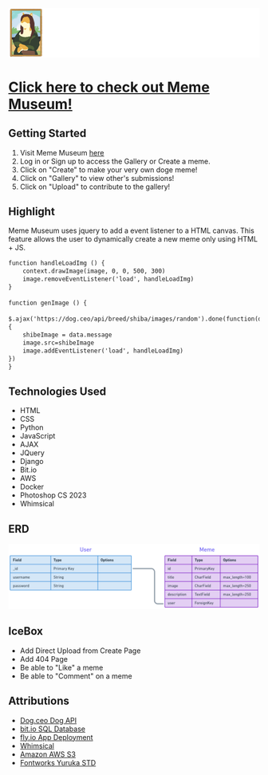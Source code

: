 ![Meme Museum Banner](./main_app/static/images/mememuseum-bannerWHITE.png)

# [Click here to check out Meme Museum!](https://meme-museum.fly.dev/)

## Getting Started
1. Visit Meme Museum [here](https://meme-museum.fly.dev/)
2. Log in or Sign up to access the Gallery or Create a meme.
3. Click on "Create" to make your very own doge meme!
4. Click on "Gallery" to view other's submissions!
5. Click on "Upload" to contribute to the gallery!

## Highlight
<p>Meme Museum uses jquery to add a event listener to a HTML canvas. This feature allows the user to dynamically create a new meme only using HTML + JS.</p>

```
function handleLoadImg () {
    context.drawImage(image, 0, 0, 500, 300)
    image.removeEventListener('load', handleLoadImg)
}

function genImage () {
    $.ajax('https://dog.ceo/api/breed/shiba/images/random').done(function(data) {
    shibeImage = data.message
    image.src=shibeImage
    image.addEventListener('load', handleLoadImg)
})
}
```

## Technologies Used
- HTML
- CSS
- Python
- JavaScript
- AJAX
- JQuery
- Django
- Bit.io
- AWS
- Docker
- Photoshop CS 2023
- Whimsical

## ERD
![Meme Museum ERD](./main_app/static/assets/ERD.png)

## IceBox
- Add Direct Upload from Create Page
- Add 404 Page
- Be able to "Like" a meme
- Be able to "Comment" on a meme

## Attributions
- [Dog.ceo Dog API](https://dog.ceo/dog-api/)
- [bit.io SQL Database](https://bit.io/)
- [fly.io App Deployment](https://fly.io/)
- [Whimsical](https://whimsical.com/)
- [Amazon AWS S3](https://aws.amazon.com/s3/)
- [Fontworks Yuruka STD](https://en.fontworks.co.jp/)